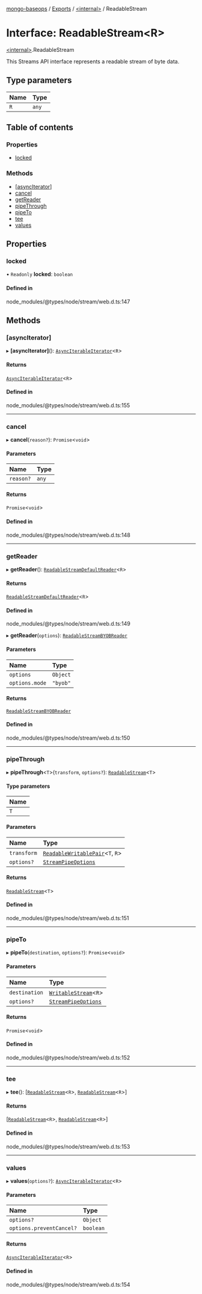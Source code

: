 [mongo-baseops](../README.md) / [Exports](../modules.md) / [\<internal\>](../modules/internal_.md) / ReadableStream

# Interface: ReadableStream\<R\>

[\<internal\>](../modules/internal_.md).ReadableStream

This Streams API interface represents a readable stream of byte data.

## Type parameters

| Name | Type |
| :------ | :------ |
| `R` | `any` |

## Table of contents

### Properties

- [locked](internal_.ReadableStream.md#locked)

### Methods

- [[asyncIterator]](internal_.ReadableStream.md#[asynciterator])
- [cancel](internal_.ReadableStream.md#cancel)
- [getReader](internal_.ReadableStream.md#getreader)
- [pipeThrough](internal_.ReadableStream.md#pipethrough)
- [pipeTo](internal_.ReadableStream.md#pipeto)
- [tee](internal_.ReadableStream.md#tee)
- [values](internal_.ReadableStream.md#values)

## Properties

### locked

• `Readonly` **locked**: `boolean`

#### Defined in

node_modules/@types/node/stream/web.d.ts:147

## Methods

### [asyncIterator]

▸ **[asyncIterator]**(): [`AsyncIterableIterator`](internal_.AsyncIterableIterator.md)\<`R`\>

#### Returns

[`AsyncIterableIterator`](internal_.AsyncIterableIterator.md)\<`R`\>

#### Defined in

node_modules/@types/node/stream/web.d.ts:155

___

### cancel

▸ **cancel**(`reason?`): `Promise`\<`void`\>

#### Parameters

| Name | Type |
| :------ | :------ |
| `reason?` | `any` |

#### Returns

`Promise`\<`void`\>

#### Defined in

node_modules/@types/node/stream/web.d.ts:148

___

### getReader

▸ **getReader**(): [`ReadableStreamDefaultReader`](internal_.ReadableStreamDefaultReader.md)\<`R`\>

#### Returns

[`ReadableStreamDefaultReader`](internal_.ReadableStreamDefaultReader.md)\<`R`\>

#### Defined in

node_modules/@types/node/stream/web.d.ts:149

▸ **getReader**(`options`): [`ReadableStreamBYOBReader`](internal_.ReadableStreamBYOBReader.md)

#### Parameters

| Name | Type |
| :------ | :------ |
| `options` | `Object` |
| `options.mode` | ``"byob"`` |

#### Returns

[`ReadableStreamBYOBReader`](internal_.ReadableStreamBYOBReader.md)

#### Defined in

node_modules/@types/node/stream/web.d.ts:150

___

### pipeThrough

▸ **pipeThrough**\<`T`\>(`transform`, `options?`): [`ReadableStream`](internal_.ReadableStream.md)\<`T`\>

#### Type parameters

| Name |
| :------ |
| `T` |

#### Parameters

| Name | Type |
| :------ | :------ |
| `transform` | [`ReadableWritablePair`](internal_.ReadableWritablePair.md)\<`T`, `R`\> |
| `options?` | [`StreamPipeOptions`](internal_.StreamPipeOptions.md) |

#### Returns

[`ReadableStream`](internal_.ReadableStream.md)\<`T`\>

#### Defined in

node_modules/@types/node/stream/web.d.ts:151

___

### pipeTo

▸ **pipeTo**(`destination`, `options?`): `Promise`\<`void`\>

#### Parameters

| Name | Type |
| :------ | :------ |
| `destination` | [`WritableStream`](internal_.WritableStream-1.md)\<`R`\> |
| `options?` | [`StreamPipeOptions`](internal_.StreamPipeOptions.md) |

#### Returns

`Promise`\<`void`\>

#### Defined in

node_modules/@types/node/stream/web.d.ts:152

___

### tee

▸ **tee**(): [[`ReadableStream`](internal_.ReadableStream.md)\<`R`\>, [`ReadableStream`](internal_.ReadableStream.md)\<`R`\>]

#### Returns

[[`ReadableStream`](internal_.ReadableStream.md)\<`R`\>, [`ReadableStream`](internal_.ReadableStream.md)\<`R`\>]

#### Defined in

node_modules/@types/node/stream/web.d.ts:153

___

### values

▸ **values**(`options?`): [`AsyncIterableIterator`](internal_.AsyncIterableIterator.md)\<`R`\>

#### Parameters

| Name | Type |
| :------ | :------ |
| `options?` | `Object` |
| `options.preventCancel?` | `boolean` |

#### Returns

[`AsyncIterableIterator`](internal_.AsyncIterableIterator.md)\<`R`\>

#### Defined in

node_modules/@types/node/stream/web.d.ts:154
